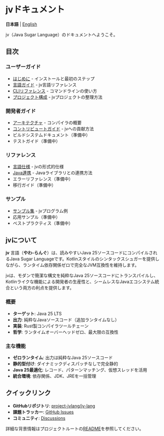 # jvドキュメント

**日本語** | [English](README-en.md)

jv（Java Sugar Language）のドキュメントへようこそ。

## 目次

### ユーザーガイド
- [はじめに](getting-started.md) - インストールと最初のステップ
- [言語ガイド](language-guide.md) - jv言語リファレンス
- [CLIリファレンス](cli-reference.md) - コマンドラインの使い方
- [プロジェクト構成](project-structure.md) - jvプロジェクトの整理方法

### 開発者ガイド
- [アーキテクチャ](architecture.md) - コンパイラの概要
- [コントリビュートガイド](contributing.md) - jvへの貢献方法
- ビルドシステムドキュメント（準備中）
- テストガイド（準備中）

### リファレンス
- [言語仕様](language-spec.md) - jvの形式的仕様
- [Java連携](java-interop.md) - Javaライブラリとの連携方法
- エラーリファレンス（準備中）
- 移行ガイド（準備中）

### サンプル
- [サンプル集](../examples/) - jvプログラム例
- 応用サンプル（準備中）
- ベストプラクティス（準備中）

## jvについて

**jv** 言語（**やわ-らんぐ**）は、読みやすいJava 25ソースコードにコンパイルされるJava Sugar Languageです。Kotlinスタイルのシンタックスシュガーを提供しながら、ランタイム依存関係ゼロで完全なJVM互換性を維持します。

jvは、モダンで簡潔な構文を純粋なJava 25ソースコードにトランスパイルし、Kotlinライクな機能による開発者の生産性と、シームレスなJavaエコシステム統合という両方の利点を提供します。

### 概要
- **ターゲット**: Java 25 LTS
- **出力**: 純粋なJavaソースコード（追加ランタイムなし）
- **実装**: Rust製コンパイラツールチェーン
- **哲学**: ランタイムオーバーヘッドゼロ、最大限の互換性

### 主な機能
- **ゼロランタイム**: 出力は純粋なJava 25ソースコード
- **静的型付け**: ダイナミックディスパッチなしで完全静的
- **Java 25最適化**: レコード、パターンマッチング、仮想スレッドを活用
- **統合環境**: 依存関係、JDK、JREを一括管理

## クイックリンク

- **GitHubリポジトリ**: [project-jvlang/jv-lang](https://github.com/project-jvlang/jv-lang)
- **課題トラッカー**: [GitHub Issues](https://github.com/project-jvlang/jv-lang/issues)
- **コミュニティ**: [Discussions](https://github.com/project-jvlang/jv-lang/discussions)

詳細な背景情報はプロジェクトルートの[README](../../README.md)を参照してください。
